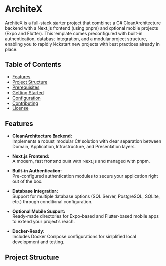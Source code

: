# ArchiteX
ArchiteX is a full-stack starter project that combines a C# CleanArchitecture backend with a Next.js frontend (using pnpm) and optional mobile projects (Expo and Flutter). This template comes preconfigured with built-in authentication, database integration, and a modular project structure, enabling you to rapidly kickstart new projects with best practices already in place.

## Table of Contents

- [Features](#features)
- [Project Structure](#project-structure)
- [Prerequisites](#prerequisites)
- [Getting Started](#getting-started)
- [Configuration](#configuration)
- [Contributing](#contributing)
- [License](#license)

## Features

- **CleanArchitecture Backend:**  
  Implements a robust, modular C# solution with clear separation between Domain, Application, Infrastructure, and Presentation layers.
  
- **Next.js Frontend:**  
  A modern, fast frontend built with Next.js and managed with pnpm.
  
- **Built-in Authentication:**  
  Pre-configured authentication modules to secure your application right out of the box.
  
- **Database Integration:**  
  Support for multiple database options (SQL Server, PostgreSQL, SQLite, etc.) through conditional configuration.
  
- **Optional Mobile Support:**  
  Ready-made directories for Expo-based and Flutter-based mobile apps to extend your project’s reach.
  
- **Docker-Ready:**  
  Includes Docker Compose configurations for simplified local development and testing.

## Project Structure
